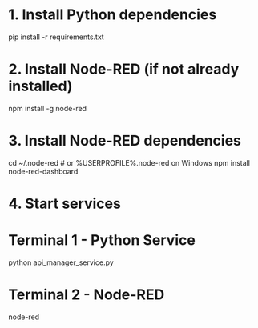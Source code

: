 # 1. Install Python dependencies
pip install -r requirements.txt

# 2. Install Node-RED (if not already installed)
npm install -g node-red

# 3. Install Node-RED dependencies
cd ~/.node-red  # or %USERPROFILE%\.node-red on Windows
npm install node-red-dashboard

# 4. Start services
# Terminal 1 - Python Service
python api_manager_service.py

# Terminal 2 - Node-RED
node-red